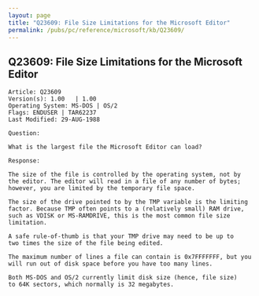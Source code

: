 ```yaml
---
layout: page
title: "Q23609: File Size Limitations for the Microsoft Editor"
permalink: /pubs/pc/reference/microsoft/kb/Q23609/
---
```


## Q23609: File Size Limitations for the Microsoft Editor

	Article: Q23609
	Version(s): 1.00   | 1.00
	Operating System: MS-DOS | OS/2
	Flags: ENDUSER | TAR62237
	Last Modified: 29-AUG-1988
	
	Question:
	
	What is the largest file the Microsoft Editor can load?
	
	Response:
	
	The size of the file is controlled by the operating system, not by
	the editor. The editor will read in a file of any number of bytes;
	however, you are limited by the temporary file space.
	
	The size of the drive pointed to by the TMP variable is the limiting
	factor. Because TMP often points to a (relatively small) RAM drive,
	such as VDISK or MS-RAMDRIVE, this is the most common file size
	limitation.
	
	A safe rule-of-thumb is that your TMP drive may need to be up to
	two times the size of the file being edited.
	
	The maximum number of lines a file can contain is 0x7FFFFFFF, but you
	will run out of disk space before you have too many lines.
	
	Both MS-DOS and OS/2 currently limit disk size (hence, file size)
	to 64K sectors, which normally is 32 megabytes.
